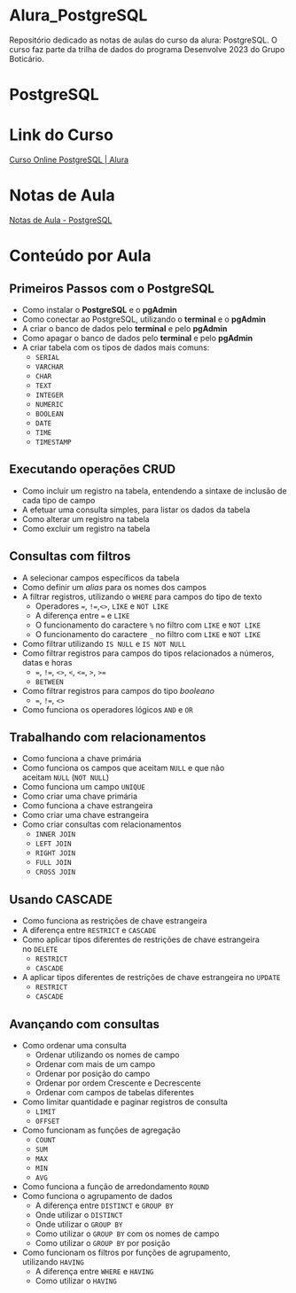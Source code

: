 # Alura_PostgreSQL
Repositório dedicado as notas de aulas do curso da alura: PostgreSQL. O curso faz parte da trilha de dados do programa Desenvolve 2023 do Grupo Boticário.

# PostgreSQL

# Link do Curso

[Curso Online PostgreSQL | Alura](https://cursos.alura.com.br/course/introducao-postgresql-primeiros-passos)

# Notas de Aula

[Notas de Aula - PostgreSQL](https://www.notion.so/Notas-de-Aula-PostgreSQL-00e72c0530b14116b5148630926f8496)

# Conteúdo por Aula

## Primeiros Passos com o PostgreSQL

- Como instalar o **PostgreSQL** e o **pgAdmin**
- Como conectar ao PostgreSQL, utilizando o **terminal** e o **pgAdmin**
- A criar o banco de dados pelo **terminal** e pelo **pgAdmin**
- Como apagar o banco de dados pelo **terminal** e pelo **pgAdmin**
- A criar tabela com os tipos de dados mais comuns:
    - `SERIAL`
    - `VARCHAR`
    - `CHAR`
    - `TEXT`
    - `INTEGER`
    - `NUMERIC`
    - `BOOLEAN`
    - `DATE`
    - `TIME`
    - `TIMESTAMP`

## Executando operações CRUD

- Como incluir um registro na tabela, entendendo a sintaxe de inclusão de cada tipo de campo
- A efetuar uma consulta simples, para listar os dados da tabela
- Como alterar um registro na tabela
- Como excluir um registro na tabela

## Consultas com filtros

- A selecionar campos específicos da tabela
- Como definir um *alias* para os nomes dos campos
- A filtrar registros, utilizando o `WHERE` para campos do tipo de texto
    - Operadores `=`, `!=`,`<>`, `LIKE` e `NOT LIKE`
    - A diferença entre `=` e `LIKE`
    - O funcionamento do caractere `%` no filtro com `LIKE` e `NOT LIKE`
    - O funcionamento do caractere `_` no filtro com `LIKE` e `NOT LIKE`
- Como filtrar utilizando `IS NULL` e `IS NOT NULL`
- Como filtrar registros para campos do tipos relacionados a números, datas e horas
    - `=`, `!=`, `<>`, `<`, `<=`, `>`, `>=`
    - `BETWEEN`
- Como filtrar registros para campos do tipo *booleano*
    - `=`, `!=`, `<>`
- Como funciona os operadores lógicos `AND` e `OR`

## Trabalhando com relacionamentos

- Como funciona a chave primária
- Como funciona os campos que aceitam `NULL` e que não aceitam `NULL` (`NOT NULL`)
- Como funciona um campo `UNIQUE`
- Como criar uma chave primária
- Como funciona a chave estrangeira
- Como criar uma chave estrangeira
- Como criar consultas com relacionamentos
    - `INNER JOIN`
    - `LEFT JOIN`
    - `RIGHT JOIN`
    - `FULL JOIN`
    - `CROSS JOIN`

## Usando CASCADE

- Como funciona as restrições de chave estrangeira
- A diferença entre `RESTRICT` e `CASCADE`
- Como aplicar tipos diferentes de restrições de chave estrangeira no `DELETE`
    - `RESTRICT`
    - `CASCADE`
- A aplicar tipos diferentes de restrições de chave estrangeira no `UPDATE`
    - `RESTRICT`
    - `CASCADE`

## Avançando com consultas

- Como ordenar uma consulta
    - Ordenar utilizando os nomes de campo
    - Ordenar com mais de um campo
    - Ordenar por posição do campo
    - Ordenar por ordem Crescente e Decrescente
    - Ordenar com campos de tabelas diferentes
- Como limitar quantidade e paginar registros de consulta
    - `LIMIT`
    - `OFFSET`
- Como funcionam as funções de agregação
    - `COUNT`
    - `SUM`
    - `MAX`
    - `MIN`
    - `AVG`
- Como funciona a função de arredondamento `ROUND`
- Como funciona o agrupamento de dados
    - A diferença entre `DISTINCT` e `GROUP BY`
    - Onde utilizar o `DISTINCT`
    - Onde utilizar o `GROUP BY`
    - Como utilizar o `GROUP BY` com os nomes de campo
    - Como utilizar o `GROUP BY` por posição
- Como funcionam os filtros por funções de agrupamento, utilizando `HAVING`
    - A diferença entre `WHERE` e `HAVING`
    - Como utilizar o `HAVING`
